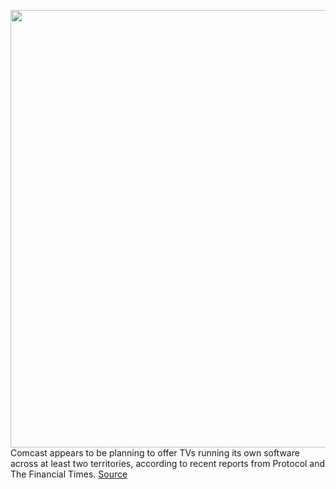 <img src='https://cdn.vox-cdn.com/thumbor/SFgU1UDRS_z5nFZVwqyBfXmQplU=/0x0:708x472/1200x800/filters:focal(298x180:410x292)/cdn.vox-cdn.com/uploads/chorus_image/image/69887063/background.0.jpg' width='700px' /><br/>
Comcast appears to be planning to offer TVs running its own software across at least two territories, according to recent reports from Protocol and The Financial Times.
<a href='https://www.theverge.com/2021/9/21/22685538/comcast-xclass-tv-sky-q-smart-tv-hisense-x1-operating-system'> Source <a/>